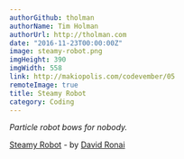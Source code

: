 ```yaml
---
authorGithub: tholman
authorName: Tim Holman
authorUrl: http://tholman.com
date: "2016-11-23T00:00:00Z"
image: steamy-robot.png
imgHeight: 390
imgWidth: 558
link: http://makiopolis.com/codevember/05
remoteImage: true
title: Steamy Robot
category: Coding
---
```


_Particle robot bows for nobody._

[Steamy Robot](http://makiopolis.com/codevember/05) - by [David Ronai](http://makiopolis.com/)
